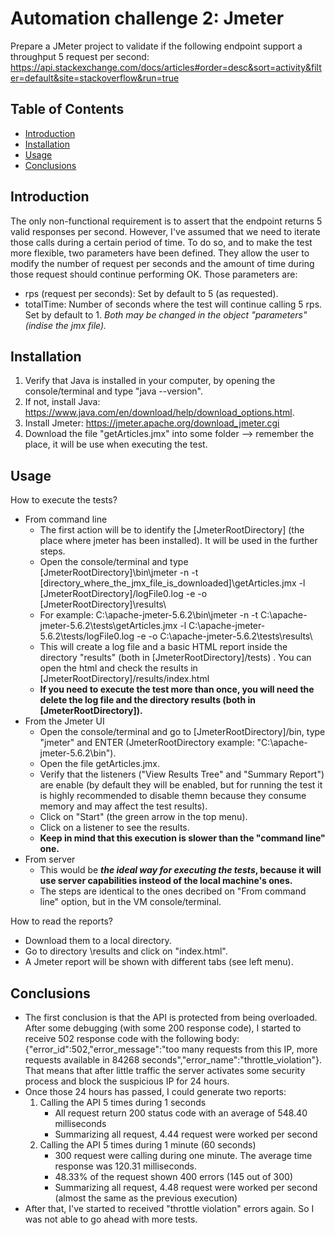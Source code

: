 # Automation challenge 2: Jmeter

Prepare a JMeter project to validate if the following endpoint support a throughput 5 request per second: 
https://api.stackexchange.com/docs/articles#order=desc&sort=activity&filter=default&site=stackoverflow&run=true

## Table of Contents

* [Introduction](#introduction)
* [Installation](#installation)
* [Usage](#usage)
* [Conclusions](#conclusions)


## Introduction
The only non-functional requirement is to assert that the endpoint returns 5 valid responses per second. However, I've assumed that we need to iterate those calls during a certain period of time. 
To do so, and to make the test more flexible, two parameters have been defined. They allow the user to modify the number of request per seconds and the amount of time during those request should continue performing OK. Those parameters are: 
* rps (request per seconds): Set by default to 5 (as requested).
* totalTime: Number of seconds where the test will continue calling 5 rps. Set by default to 1.
*Both may be changed in the object "parameters" (indise the jmx file).*

## Installation

1. Verify that Java is installed in your computer, by opening the console/terminal and type "java --version".
2. If not, install Java: https://www.java.com/en/download/help/download_options.html.
3. Install Jmeter: https://jmeter.apache.org/download_jmeter.cgi
4. Download the file "getArticles.jmx" into some folder --> remember the place, it will be use when executing the test.

## Usage

How to execute the tests?
* From command line
  - The first action will be to identify the [JmeterRootDirectory] (the place where jmeter has been installed). It will be used in the further steps.
  - Open the console/terminal and type [JmeterRootDirectory]\bin\jmeter -n -t [directory_where_the_jmx_file_is_downloaded]\getArticles.jmx -l [JmeterRootDirectory]/logFile0.log -e -o [JmeterRootDirectory]\results\
  - For example: C:\apache-jmeter-5.6.2\bin\jmeter -n -t C:\apache-jmeter-5.6.2\tests\getArticles.jmx -l C:\apache-jmeter-5.6.2\tests/logFile0.log -e -o C:\apache-jmeter-5.6.2\tests\results\
  - This will create a log file and a basic HTML report inside the directory "results" (both in [JmeterRootDirectory]/tests) . You can open the html and check the results in [JmeterRootDirectory]/results/index.html
  - **If you need to execute the test more than once, you will need the delete the log file and the directory results (both in [JmeterRootDirectory]).**
* From the Jmeter UI
  - Open the console/terminal and go to [JmeterRootDirectory]/bin, type "jmeter" and ENTER (JmeterRootDirectory example: "C:\apache-jmeter-5.6.2\bin").
  - Open the file getArticles.jmx.
  - Verify that the listeners ("View Results Tree" and "Summary Report") are enable (by default they will be enabled, but for running the test it is highly recommended to disable themn because they consume memory and may affect the test results).
  - Click on "Start" (the green arrow in the top menu).
  - Click on a listener to see the results.
  - **Keep in mind that this execution is slower than the "command line" one.**
 * From server
   - This would be ***the ideal way for executing the tests*, because it will use server capabilities insteod of the local machine's ones.**
   - The steps are identical to the ones decribed on "From command line" option, but in the VM console/terminal.

How to read the reports?
* Download them to a local directory.
* Go to directory \results and click on "index.html".
* A Jmeter report will be shown with different tabs (see left menu).

## Conclusions
* The first conclusion is that the API is protected from being overloaded. After some debugging (with some 200 response code), I started to receive 502 response code with the following body: {"error_id":502,"error_message":"too many requests from this IP, more requests available in 84268 seconds","error_name":"throttle_violation"}. That means that after little traffic the server activates some security process and block the suspicious IP for 24 hours.
* Once those 24 hours has passed, I could generate two reports:
  1. Calling the API 5 times during 1 seconds
     - All request return 200 status code with an average of 548.40 milliseconds
     - Summarizing all request, 4.44 request were worked per second
  2. Calling the API 5 times during 1 minute (60 seconds)
     - 300 request were calling during one minute. The average time response was 120.31 milliseconds.
     - 48.33% of the request shown 400 errors (145 out of 300)
     - Summarizing all request, 4.48 request were worked per second (almost the same as the previous execution)
* After that, I've started to received "throttle violation" errors again. So I was not able to go ahead with more tests.
